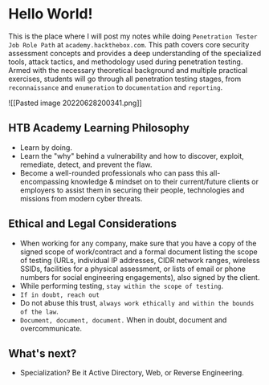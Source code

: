 # Hello World!


This is the place where I will post my notes while doing `Penetration Tester Job Role Path` at `academy.hackthebox.com`. This path covers core security assessment concepts and provides a deep understanding of the specialized tools, attack tactics, and methodology used during penetration testing. Armed with the necessary theoretical background and multiple practical exercises, students will go through all penetration testing stages, from `reconnaissance` and `enumeration` to `documentation` and `reporting`.

![[Pasted image 20220628200341.png]]

## HTB Academy Learning Philosophy
- Learn by doing.
- Learn the "why" behind a vulnerability and how to discover, exploit, remediate, detect, and prevent the flaw.
- Become a well-rounded professionals who can pass this all-encompassing knowledge & mindset on to their current/future clients or employers to assist them in securing their people, technologies and missions from modern cyber threats.


## Ethical and Legal Considerations
-  When working for any company, make sure that you have a copy of the signed scope of work/contract and a formal document listing the scope of testing (URLs, individual IP addresses, CIDR network ranges, wireless SSIDs, facilities for a physical assessment, or lists of email or phone numbers for social engineering engagements), also signed by the client. 
- While performing testing, `stay within the scope of testing`.
- `If in doubt, reach out`
- Do not abuse this trust, `always work ethically and within the bounds of the law`.
- `Document, document, document.` When in doubt, document and overcommunicate.

## What's next?
- Specialization? Be it Active Directory, Web, or Reverse Engineering.
